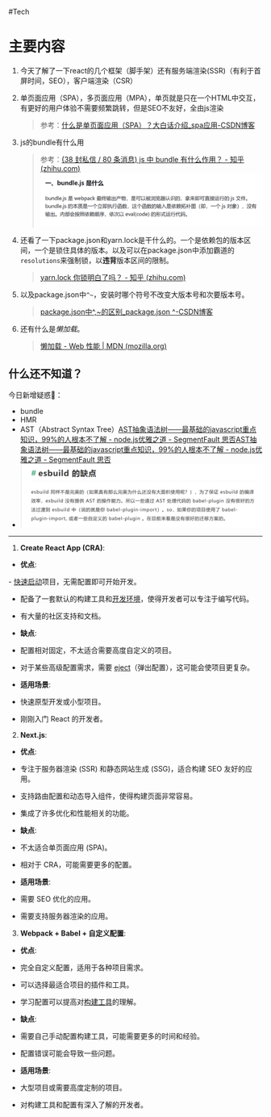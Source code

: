 #Tech

# 主要内容
1. 今天了解了一下react的几个框架（脚手架）还有服务端渲染(SSR)（有利于首屏时间，SEO），客户端渲染（CSR）

2. 单页面应用（SPA），多页面应用（MPA），单页就是只在一个HTML中交互，有更好的用户体验不需要频繁跳转，但是SEO不友好，全由js渲染
	> 参考：[什么是单页面应用（SPA）？大白话介绍_spa应用-CSDN博客](https://blog.csdn.net/qq_36196059/article/details/105998807)

3. js的bundle有什么用
	> 参考：[(38 封私信 / 80 条消息) js 中 bundle 有什么作用？ - 知乎 (zhihu.com)](https://www.zhihu.com/question/578647024)
	> ![](../img/2024-03-24-20240324154948.png)
4. 还看了一下package.json和yarn.lock是干什么的。一个是依赖包的版本区间，一个是锁住具体的版本。以及可以在package.json中添加霸道的`resolutions`来强制锁，以**违背**版本区间的限制。
	> [yarn.lock 你锁明白了吗？ - 知乎 (zhihu.com)](https://zhuanlan.zhihu.com/p/400193691)
5. 以及package.json中`^~`，安装时哪个符号不改变大版本号和次要版本号。
	> [package.json中^,~的区别_package.json ^-CSDN博客](https://blog.csdn.net/peaceoncemore/article/details/79195206)
6. 还有什么是*懒加载*。
	>[懒加载 - Web 性能 | MDN (mozilla.org)](https://developer.mozilla.org/zh-CN/docs/Web/Performance/Lazy_loading)

## 什么还不知道？

今日新增疑惑🤨：
- bundle
- HMR
- AST（Abstract Syntax Tree）[AST抽象语法树——最基础的javascript重点知识，99%的人根本不了解 - node.js优雅之道 - SegmentFault 思否](https://segmentfault.com/a/1190000016231512#item-3-8)[AST抽象语法树——最基础的javascript重点知识，99%的人根本不了解 - node.js优雅之道 - SegmentFault 思否](https://segmentfault.com/a/1190000016231512#item-3-8)
- ![](../img/2024-03-24-20240324151406.png)

---

1. **Create React App (CRA)**:

- **优点**:

- [快速启动](https://www.zhihu.com/search?q=%E5%BF%AB%E9%80%9F%E5%90%AF%E5%8A%A8&search_source=Entity&hybrid_search_source=Entity&hybrid_search_extra=%7B%22sourceType%22%3A%22answer%22%2C%22sourceId%22%3A3207866487%7D)项目，无需配置即可开始开发。

- 配备了一套默认的构建工具和[开发环境](https://www.zhihu.com/search?q=%E5%BC%80%E5%8F%91%E7%8E%AF%E5%A2%83&search_source=Entity&hybrid_search_source=Entity&hybrid_search_extra=%7B%22sourceType%22%3A%22answer%22%2C%22sourceId%22%3A3207866487%7D)，使得开发者可以专注于编写代码。

- 有大量的社区支持和文档。

- **缺点**:

- 配置相对固定，不太适合需要高度自定义的项目。

- 对于某些高级配置需求，需要 [eject](https://www.zhihu.com/search?q=eject&search_source=Entity&hybrid_search_source=Entity&hybrid_search_extra=%7B%22sourceType%22%3A%22answer%22%2C%22sourceId%22%3A3207866487%7D)（弹出配置），这可能会使项目更复杂。

- **适用场景**:

- 快速原型开发或小型项目。

- 刚刚入门 React 的开发者。

  

2. **Next.js**:

- **优点**:

- 专注于服务器渲染 (SSR) 和静态网站生成 (SSG)，适合构建 SEO 友好的应用。

- 支持路由配置和动态导入组件，使得构建页面非常容易。

- 集成了许多优化和性能相关的功能。

- **缺点**:

- 不太适合单页面应用 (SPA)。

- 相对于 CRA，可能需要更多的配置。

- **适用场景**:

- 需要 SEO 优化的应用。

- 需要支持服务器渲染的应用。

  

3. **Webpack + Babel + 自定义配置**:

- **优点**:

- 完全自定义配置，适用于各种项目需求。

- 可以选择最适合项目的插件和工具。

- 学习配置可以提高对[构建工具](https://www.zhihu.com/search?q=%E6%9E%84%E5%BB%BA%E5%B7%A5%E5%85%B7&search_source=Entity&hybrid_search_source=Entity&hybrid_search_extra=%7B%22sourceType%22%3A%22answer%22%2C%22sourceId%22%3A3207866487%7D)的理解。

- **缺点**:

- 需要自己手动配置构建工具，可能需要更多的时间和经验。

- 配置错误可能会导致一些问题。

- **适用场景**:

- 大型项目或需要高度定制的项目。

- 对构建工具和配置有深入了解的开发者。